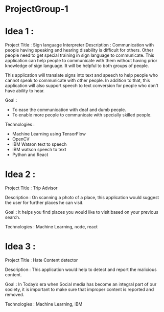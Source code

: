 # ProjectGroup-1

# Idea 1 :

Project Title : Sign language Interpreter
Description :
Communication with people having speaking and hearing  disability is difficult for others. Other people need to get special training in sign language to communicate. This application can help people to communicate with them without having prior knowledge of sign language. It will be helpful to both groups of people.

This application will translate signs into text and speech to help people who cannot speak to communicate with other people. In addition to that, this application will also support speech to text conversion for people who don't have ability to hear.

Goal :
 - To ease the communication with deaf and dumb people. 
 - To enable more people to communicate with specially skilled people. 

Technologies :  
 - Machine Learning using TensorFlow
 - OpenCV
 - IBM Watson text to speech
 - IBM watson speech to text
 - Python and React

 
# Idea 2 :
Project Title : Trip Advisor

Description :
On scanning a photo of a place, this application would suggest the user for further places he can visit.

Goal : 
It helps you find places you would like to visit based on your previous search.

Technologies : 
Machine Learning, node, react
 
# Idea 3 :
Project Title :  Hate Content detector

Description : 
This application would help to detect and report the malicious content.

Goal :
In Today’s era when Social media has become an integral part of our society, it is important to make sure that improper content is reported and removed.

Technologies :
Machine Learning, IBM 

